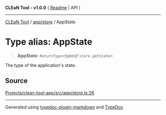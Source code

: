 **CLEaN Tool - v1.0.0** ( [Readme](../../../README.md) \| API )

***

[CLEaN Tool](../../../modules.md) / [app/store](../README.md) / AppState

# Type alias: AppState

> **AppState**: `ReturnType`\<*typeof* `store.getState`\>

The type of the application's state.

## Source

[Projects/clean-tool-app/src/app/store.ts:26](https://github.com/yuckyh/clean-tool-app/)

***

Generated using [typedoc-plugin-markdown](https://www.npmjs.com/package/typedoc-plugin-markdown) and [TypeDoc](https://typedoc.org/)
